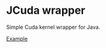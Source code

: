 # JCuda wrapper

Simple Cuda kernel wrapper for Java.

[Example](src%2Ftest%2Fjava%2Forg%2Fyah%2Ftools%2Fjcuda%2Fsupport%2FExample.java)

